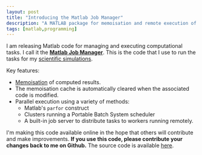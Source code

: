 ```yaml
---
layout: post
title: "Introducing the Matlab Job Manager"
description: "A MATLAB package for memoisation and remote execution of computational jobs"
tags: [matlab,programming]
---
```


I am releasing Matlab code for managing and executing computational tasks. I call it the [**Matlab Job Manager**](https://github.com/bronsonp/matlab-job-manager). This is the code that I use to run the tasks for my [scientific simulations](/about/).

Key features:

* [Memoisation](http://en.wikipedia.org/wiki/Memoization) of computed results.
* The memoisation cache is automatically cleared when the associated code is modified.
* Parallel execution using a variety of methods:
    * Matlab's `parfor` construct
    * Clusters running a Portable Batch System scheduler
    * A built-in job server to distribute tasks to workers running remotely.

I'm making this code available online in the hope that others will contribute and make improvements. **If you use this code, please contribute your changes back to me on Github.** The source code is available [here](https://github.com/bronsonp/matlab-job-manager).
